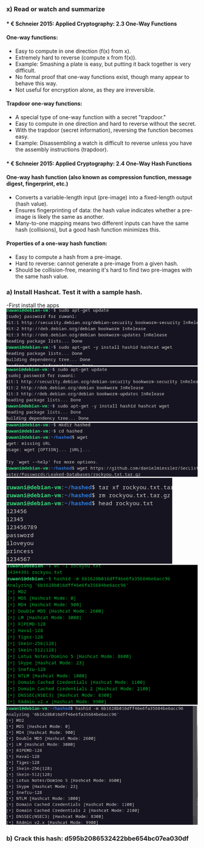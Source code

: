 ### x) Read or watch and summarize
####  * € Schneier 2015: Applied Cryptography: 2.3 One-Way Functions

#### **One-way functions:**

- Easy to compute in one direction (f(x) from x).
- Extremely hard to reverse (compute x from f(x)).
- Example: Smashing a plate is easy, but putting it back together is very difficult.
- No formal proof that one-way functions exist, though many appear to behave this way.
- Not useful for encryption alone, as they are irreversible.

#### **Trapdoor one-way functions:**

- A special type of one-way function with a secret "trapdoor."
- Easy to compute in one direction and hard to reverse without the secret.
- With the trapdoor (secret information), reversing the function becomes easy.
- Example: Disassembling a watch is difficult to reverse unless you have the assembly instructions (trapdoor).
  
####  * € Schneier 2015: Applied Cryptography: 2.4 One-Way Hash Functions

#### **One-way hash function (also known as compression function, message digest, fingerprint, etc.)**

- Converts a variable-length input (pre-image) into a fixed-length output (hash value).
- Ensures fingerprinting of data: the hash value indicates whether a pre-image is likely the same as another.
- Many-to-one mapping means two different inputs can have the same hash (collisions), but a good hash function minimizes this.
 
#### **Properties of a one-way hash function:**
  
- Easy to compute a hash from a pre-image.
- Hard to reverse: cannot generate a pre-image from a given hash.
- Should be collision-free, meaning it's hard to find two pre-images with the same hash value.
  
### a) Install Hashcat. Test it with a sample hash. 

-First install the apps
![/image](https://github.com/RuwaniW/Informarion-Security/blob/main/images/Screenshot%202024-09-25%20054002.png)
![/image](https://github.com/RuwaniW/Informarion-Security/blob/main/images/Screenshot%202024-09-25%20054005.png)
![/image](https://github.com/RuwaniW/Informarion-Security/blob/main/images/Screenshot%202024-09-25%20055004.png)
![/image](https://github.com/RuwaniW/Informarion-Security/blob/main/images/Screenshot%202024-09-25%20055322.png)
![/image](https://github.com/RuwaniW/Informarion-Security/blob/main/images/Screenshot%202024-09-27%20084233.png)
 ![/image](https://github.com/RuwaniW/Informarion-Security/blob/main/images/Screenshot%202024-09-25%20073430.png)
 

### b) Crack this hash: d595b2086532422bbe654bc07ea030df
